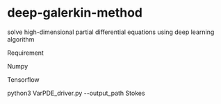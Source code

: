# deep-galerkin-method
solve high-dimensional partial differential equations using deep learning algorithm



Requirement

Numpy

Tensorflow


python3 VarPDE_driver.py --output_path Stokes
